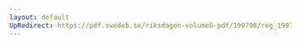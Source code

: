 ```yaml
---
layout: default
UpRedirect: https://pdf.swedeb.se/riksdagen-volumeG-pdf/199798/reg_199798/reg_199798_0118.pdf
---
```

